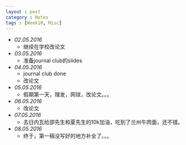 ```yaml
---
layout : post
category : Notes
tags : [Week18, Misc]
---
```


- *02.05.2016*
    + 继续在学校改论文
- *03.05.2016*
    + 准备journal club的slides
- *04.05.2016*
    + journal club done
    + 改论文
- *05.05.2016*
    + 假期第一天，理发，网球，改论文。。。
- *06.05.2016*
    + 改论文
- *07.05.2016*
    + 去日内瓦给邵先生和夏先生的10k加油，吃到了兰州牛肉面，还不错。
- *08.05.2016*
    + 终于，第一稿没写好的地方补全了。。。